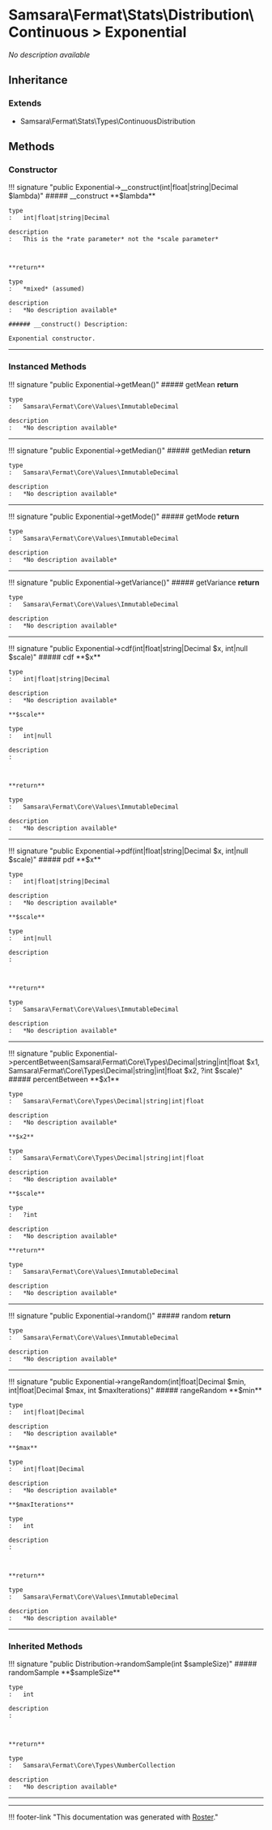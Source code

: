 # Samsara\Fermat\Stats\Distribution\Continuous > Exponential

*No description available*


## Inheritance


### Extends

- Samsara\Fermat\Stats\Types\ContinuousDistribution


## Methods


### Constructor

!!! signature "public Exponential->__construct(int|float|string|Decimal $lambda)"
    ##### __construct
    **$lambda**

    type
    :   int|float|string|Decimal

    description
    :   This is the *rate parameter* not the *scale parameter*
    
    

    **return**

    type
    :   *mixed* (assumed)

    description
    :   *No description available*

    ###### __construct() Description:

    Exponential constructor.
    
---



### Instanced Methods

!!! signature "public Exponential->getMean()"
    ##### getMean
    **return**

    type
    :   Samsara\Fermat\Core\Values\ImmutableDecimal

    description
    :   *No description available*
    
---

!!! signature "public Exponential->getMedian()"
    ##### getMedian
    **return**

    type
    :   Samsara\Fermat\Core\Values\ImmutableDecimal

    description
    :   *No description available*
    
---

!!! signature "public Exponential->getMode()"
    ##### getMode
    **return**

    type
    :   Samsara\Fermat\Core\Values\ImmutableDecimal

    description
    :   *No description available*
    
---

!!! signature "public Exponential->getVariance()"
    ##### getVariance
    **return**

    type
    :   Samsara\Fermat\Core\Values\ImmutableDecimal

    description
    :   *No description available*
    
---

!!! signature "public Exponential->cdf(int|float|string|Decimal $x, int|null $scale)"
    ##### cdf
    **$x**

    type
    :   int|float|string|Decimal

    description
    :   *No description available*

    **$scale**

    type
    :   int|null

    description
    :   
    
    

    **return**

    type
    :   Samsara\Fermat\Core\Values\ImmutableDecimal

    description
    :   *No description available*
    
---

!!! signature "public Exponential->pdf(int|float|string|Decimal $x, int|null $scale)"
    ##### pdf
    **$x**

    type
    :   int|float|string|Decimal

    description
    :   *No description available*

    **$scale**

    type
    :   int|null

    description
    :   
    
    

    **return**

    type
    :   Samsara\Fermat\Core\Values\ImmutableDecimal

    description
    :   *No description available*
    
---

!!! signature "public Exponential->percentBetween(Samsara\Fermat\Core\Types\Decimal|string|int|float $x1, Samsara\Fermat\Core\Types\Decimal|string|int|float $x2, ?int $scale)"
    ##### percentBetween
    **$x1**

    type
    :   Samsara\Fermat\Core\Types\Decimal|string|int|float

    description
    :   *No description available*

    **$x2**

    type
    :   Samsara\Fermat\Core\Types\Decimal|string|int|float

    description
    :   *No description available*

    **$scale**

    type
    :   ?int

    description
    :   *No description available*

    **return**

    type
    :   Samsara\Fermat\Core\Values\ImmutableDecimal

    description
    :   *No description available*
    
---

!!! signature "public Exponential->random()"
    ##### random
    **return**

    type
    :   Samsara\Fermat\Core\Values\ImmutableDecimal

    description
    :   *No description available*
    
---

!!! signature "public Exponential->rangeRandom(int|float|Decimal $min, int|float|Decimal $max, int $maxIterations)"
    ##### rangeRandom
    **$min**

    type
    :   int|float|Decimal

    description
    :   *No description available*

    **$max**

    type
    :   int|float|Decimal

    description
    :   *No description available*

    **$maxIterations**

    type
    :   int

    description
    :   
    
    

    **return**

    type
    :   Samsara\Fermat\Core\Values\ImmutableDecimal

    description
    :   *No description available*
    
---



### Inherited Methods

!!! signature "public Distribution->randomSample(int $sampleSize)"
    ##### randomSample
    **$sampleSize**

    type
    :   int

    description
    :   
    
    

    **return**

    type
    :   Samsara\Fermat\Core\Types\NumberCollection

    description
    :   *No description available*
    
---




---
!!! footer-link "This documentation was generated with [Roster](https://jordanrl.github.io/Roster/)."